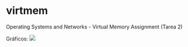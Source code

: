 # virtmem
Operating Systems and Networks - Virtual Memory Assignment (Tarea 2)

Gráficos:
<img src="/home/vicente/tarea-2-tarea2-vicorrea-ijfigueroa/focus usando fifo.png"/>
